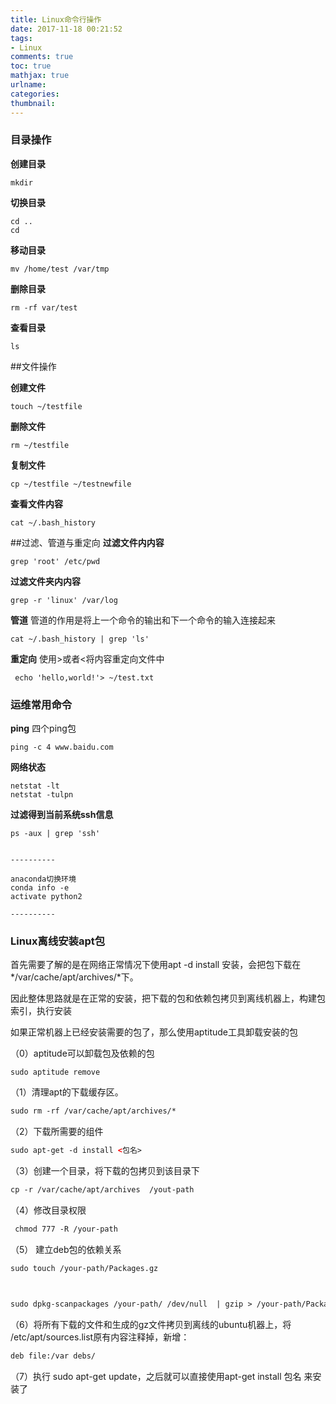 ```yaml
---
title: Linux命令行操作
date: 2017-11-18 00:21:52
tags: 
- Linux
comments: true
toc: true
mathjax: true
urlname:
categories:
thumbnail:
---
```


### 目录操作
**创建目录**

```
mkdir
```
**切换目录**

```
cd ..
cd
```
**移动目录**

```
mv /home/test /var/tmp
```
**删除目录**

```
rm -rf var/test
```
**查看目录**

```
ls
```
##文件操作

**创建文件**

```
touch ~/testfile
```
**删除文件**

```
rm ~/testfile
```
**复制文件**

```
cp ~/testfile ~/testnewfile
```
**查看文件内容**

```
cat ~/.bash_history
```
##过滤、管道与重定向
**过滤文件内内容**

```
grep 'root' /etc/pwd
```
**过滤文件夹内内容**

```
grep -r 'linux' /var/log
```
**管道**
管道的作用是将上一个命令的输出和下一个命令的输入连接起来

```
cat ~/.bash_history | grep 'ls' 
```
**重定向**
使用>或者<将内容重定向文件中 

```shell
 echo 'hello,world!'> ~/test.txt
```

### 运维常用命令

**ping**
四个ping包

```
ping -c 4 www.baidu.com
```
**网络状态**

```
netstat -lt
netstat -tulpn
```
**过滤得到当前系统ssh信息**

```
ps -aux | grep 'ssh'
```

```

----------

anaconda切换环境
conda info -e
activate python2

----------

```

### Linux离线安装apt包

首先需要了解的是在网络正常情况下使用apt -d install 安装，会把包下载在*/var/cache/apt/archives/*下。

因此整体思路就是在正常的安装，把下载的包和依赖包拷贝到离线机器上，构建包索引，执行安装

如果正常机器上已经安装需要的包了，那么使用aptitude工具卸载安装的包

（0）aptitude可以卸载包及依赖的包

`sudo aptitude remove`

（1）清理apt的下载缓存区。

```html
sudo rm -rf /var/cache/apt/archives/*
```

（2）下载所需要的组件

```html
sudo apt-get -d install <包名>
```

（3）创建一个目录，将下载的包拷贝到该目录下

```html
cp -r /var/cache/apt/archives  /yout-path
```

（4）修改目录权限

```html
 chmod 777 -R /your-path
```

（5） 建立deb包的依赖关系

```html
sudo touch /your-path/Packages.gz



sudo dpkg-scanpackages /your-path/ /dev/null  | gzip > /your-path/Packages.gz
```

（6）将所有下载的文件和生成的gz文件拷贝到离线的ubuntu机器上，将 /etc/apt/sources.list原有内容注释掉，新增：

```html
deb file:/var debs/
```

（7）执行 sudo apt-get update，之后就可以直接使用apt-get install 包名 来安装了